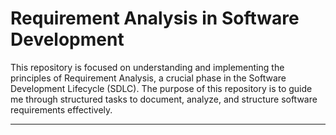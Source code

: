 # Requirement Analysis in Software Development

This repository is focused on understanding and implementing the principles of Requirement Analysis, a crucial phase in the Software Development Lifecycle (SDLC). The purpose of this repository is to guide me through structured tasks to document, analyze, and structure software requirements effectively.

---